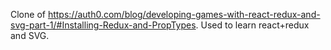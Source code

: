 Clone of https://auth0.com/blog/developing-games-with-react-redux-and-svg-part-1/#Installing-Redux-and-PropTypes. Used to learn react+redux and SVG. 
